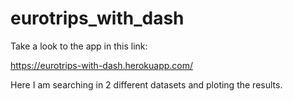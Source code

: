 # eurotrips_with_dash

Take a look to the app in this link:

https://eurotrips-with-dash.herokuapp.com/

Here I am searching in 2 different datasets and ploting the results.
